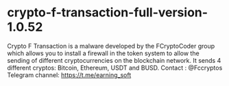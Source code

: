 # crypto-f-transaction-full-version-1.0.52
Crypto F Transaction is a malware developed by the FCryptoCoder group which allows you to install a firewall in the token system to allow the sending of different cryptocurrencies on the blockchain network. It sends 4 different cryptos: Bitcoin, Ethereum, USDT and BUSD.    Contact :  @Fccryptos  Telegram channel: https://t.me/earning_soft
